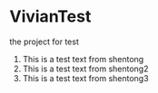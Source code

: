 # VivianTest
the project for test

1. This is a test text from shentong
2. This is a test text from shentong2
3. This is a test text from shentong3